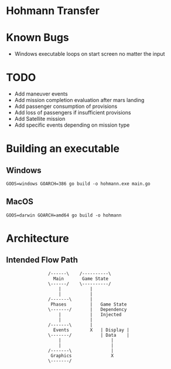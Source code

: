 # Hohmann Transfer

# Known Bugs

- Windows executable loops on start screen no matter the input

# TODO

- Add maneuver events
- Add mission completion evaluation after mars landing
- Add passenger consumption of provisions
- Add loss of passengers if insufficient provisions
- Add Satellite mission
- Add specific events depending on mission type

# Building an executable

## Windows
`GOOS=windows GOARCH=386 go build -o hohmann.exe main.go`

## MacOS
`GOOS=darwin GOARCH=amd64 go build -o hohmann`

# Architecture

## Intended Flow Path

                    /------\    /----------\
                      Main       Game State
                    \------/    \----------/
                        |           |
                        |           |
                    /-------\       |
                     Phases         |   Game State
                    \-------/       |   Dependency
                        |           |   Injected
                        |           |
                    /-------\       |
                      Events        X   | Display |
                    \-------/           | Data    |
                        |                   |
                        |                   |
                    /-------\               |
                     Graphics               X
                    \-------/